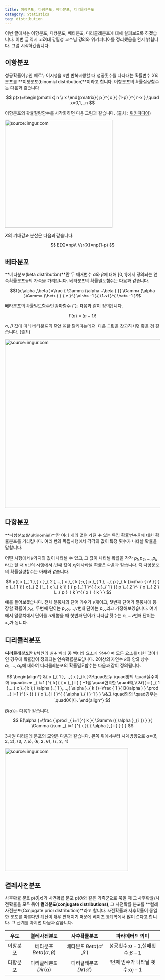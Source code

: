 ```yaml
---
title: 이항분포, 다항분포, 베타분포, 디리클레분포
category: Statistics
tag: distribution
---
```


이번 글에서는 이항분포, 다항분포, 베타분포, 디리클레분포에 대해 살펴보도록 하겠습니다. 이번 글 역시 고려대 강필성 교수님 강의와 위키피디아를 정리했음을 먼저 밝힙니다. 그럼 시작하겠습니다.



## 이항분포

성공확률이 $p$인 베르누이시행을 $n$번 반복시행할 때 성공횟수를 나타내는 확률변수 $X$의 분포를 **이항분포(binomial distribution)**이라고 합니다. 이항분포의 확률질량함수는 다음과 같습니다.


$$
p(x)=\begin{pmatrix} n \\ x \end{pmatrix}{ p }^{ x }{ (1-p) }^{ n-x },\quad x=0,1,...n
$$


이항분포의 확률질량함수를 시각화하면 다음 그림과 같습니다. (출처 : [위키피디아](https://ko.wikipedia.org/wiki/%EC%9D%B4%ED%95%AD_%EB%B6%84%ED%8F%AC))

<a href="http://imgur.com/7o7SoGn"><img src="http://i.imgur.com/7o7SoGn.png" width="350px" title="source: imgur.com" /></a>

$X$의 기대값과 분산은 다음과 같습니다.


$$
E(X)=np\\ Var(X)=np(1-p)
$$


## 베타분포

**베타분포(beta distribution)**란 두 매개변수 $α$와 $β$에 대해 $[0,1]$에서 정의되는 연속확률분포들의 가족을 가리킵니다. 베타분포의 확률밀도함수는 다음과 같습니다.



$$f(x;\alpha ,\beta )=\frac { \Gamma (\alpha +\beta ) }{ \Gamma (\alpha )\Gamma (\beta ) } { x }^{ \alpha -1 }{ (1-x) }^{ \beta -1 }$$



베타분포의 확률밀도함수인 감마함수 $Γ$는 다음과 같이 정의됩니다.



$$\Gamma (n)=(n-1)!$$



$α$, $β$ 값에 따라 베타분포의 모양 또한 달라지는데요. 다음 그림을 참고하시면 좋을 것 같습니다. ([출처](https://books.google.co.kr/books/about/Doing_Bayesian_Data_Analysis.html?id=ZRMJ-CebFm4C&hl=ko))



<a href="http://imgur.com/lna2sdm"><img src="http://i.imgur.com/lna2sdm.jpg" width="550px" title="source: imgur.com" /></a>



## 다항분포

**다항분포(Multinomial)**란 여러 개의 값을 가질 수 있는 독립 확률변수들에 대한 확률분포를 가리킵니다. 여러 번의 독립시행에서 각각의 값이 특정 횟수가 나타날 확률을 말합니다. 

어떤 시행에서 $k$가지의 값이 나타날 수 있고, 그 값이 나타날 확률을 각각 $p_1, p_2, ...,p_k$라고 할 때 $n$번의 시행에서 $i$번째 값이 $x_i$회 나타날 확률은 다음과 같습니다. 즉 다항분포의 확률질량함수는 아래와 같습니다.


$$
p({ x }_{ 1 },{ x }_{ 2 },...,{ x }_{ k };n,{ p }_{ 1 },...,{ p }_{ k })=\frac { n! }{ { x }_{ 1 }!{ x }_{ 2 }!...{ x }_{ k }! } { p }_{ 1 }^{ { x }_{ 1 } }{ p }_{ 2 }^{ { x }_{ 2 } }...{ p }_{ k }^{ { x }_{ k } }
$$


예를 들어보겠습니다. 전체 말뭉치의 단어 개수가 $v$개이고, 첫번째 단어가 말뭉치에 등장할 확률이 $p_{v1}$, 두번째 단어는 $p_{v2}$,...,$v$번째 단어는 $p_{vv}$라고 가정해보겠습니다. 여기에서 말뭉치에서 단어를 $n$개 뽑을 때 첫번째 단어가 나타날 횟수는 $x_1$,...$v$번째 단어는 $x_v$가 됩니다.



## 디리클레분포

**디리클레분포**란 $k$차원의 실수 벡터 중 벡터의 요소가 양수이며 모든 요소를 더한 값이 1인 경우에 확률값이 정의되는 연속확률분포입니다. 2이상의 자연수 $k$와 양의 상수 $α_1,...,α_k$에 대하여 디리클레분포의 확률밀도함수는 다음과 같이 정의됩니다.


$$
\begin{align*}
&{ x }_{ 1 },...,{ x }_{ k }가\quad모두 \quad양의 \quad실수이며 \quad\sum _{ i=1 }^{ k }{ { x }_{ i } } =1을 \quad만족할 \quad때,\\ &f({ x }_{ 1 },...{ x }_{ k };{ \alpha  }_{ 1 },...,{ \alpha  }_{ k })=\frac { 1 }{ B(\alpha ) } \prod _{ i=1 }^{ k }{ { { x }_{ i } }^{ { \alpha  }_{ i }-1 } } \\&그 \quad외의 \quad경우는 \quad0이다.
\end{align*}
$$



$B(α)$는 다음과 같습니다.


$$
B(\alpha )=\frac { \prod _{ i=1 }^{ k }{ \Gamma ({ \alpha  }_{ i }) }  }{ \Gamma (\sum _{ i=1 }^{ k }{ { \alpha  }_{ i } } ) } 
$$


3차원 디리클레 분포의 모양은 다음과 같습니다. 왼쪽 위에서부터 시계방향으로 $α$=(6, 2, 2), (3, 7, 5), (6, 2, 6), (2, 3, 4)

<a href="http://imgur.com/EcCKDmI"><img src="http://i.imgur.com/EcCKDmI.png" width="400px" title="source: imgur.com" /></a>



## 켤레사전분포

사후확률 분포 p($θ​$\|$x​$)가 사전확률 분포 $p(θ)​$와 같은 가족군으로 묶일 때 그 사후확률/사전확률을 모두 묶어 **켤레분포(conjugate distributions)**, 그 사전확률 분포를 **켤레사전분포(Conjugate prior distribution)**라고 합니다. 사전확률과 사후확률이 동일한 분포를 따른다면 계산이 매우 편해지기 때문에 베이즈 통계학에서 많이 쓴다고 합니다. 그 관계를 따지면 다음과 같습니다.

|  우도  |      켤레사전분포       |       사후확률분포        |         파라메터의 의미         |
| :--: | :---------------: | :-----------------: | :----------------------: |
| 이항분포 | 베타분포 $Beta(α​,β)$ | 베타분포 $Beta(α'​,β')$ |  성공횟수:$α-1$,실패횟수:$β-1$   |
| 다항분포 |  디리클레분포 $Dir(α)$  |  디리클레분포 $Dir(α')$   | $i$번째 범주가 나타날 횟수:$α_i-1$ |